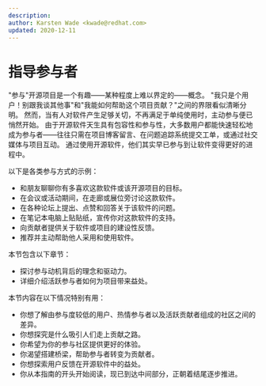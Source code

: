 ```yaml
---
description: 
author: Karsten Wade <kwade@redhat.com>
updated: 2020-12-11
---
```


# 指导参与者

"参与"开源项目是一个有趣——某种程度上难以界定的——概念。
"我只是个用户！别跟我谈其他事"和"我能如何帮助这个项目贡献？"之间的界限看似清晰分明。
然而，当有人对软件产生足够关切，不再满足于单纯使用时，主动参与便已悄然开始。
由于开源软件天生具有包容性和参与性，大多数用户都能快速轻松地成为参与者——往往只需在项目博客留言、在问题追踪系统提交工单，或通过社交媒体与项目互动。
通过使用开源软件，他们其实早已参与到让软件变得更好的进程中。

以下是各类参与方式的示例：

* 和朋友聊聊你有多喜欢这款软件或该开源项目的目标。
* 在会议或活动期间，在走廊或展位旁讨论这款软件。
* 在各种论坛上提出、点赞和回答关于该软件的问题。
* 在笔记本电脑上贴贴纸，宣传你对这款软件的支持。
* 向贡献者提供关于软件或项目的建设性反馈。
* 推荐并主动帮助他人采用和使用软件。

本节包含以下章节：

* 探讨参与动机背后的理念和驱动力。
* 详细介绍活跃参与者如何为项目带来益处。

本节内容在以下情况特别有用：

* 你想了解由参与度较低的用户、热情参与者以及活跃贡献者组成的社区之间的差异。
* 你想探究是什么吸引人们走上贡献之路。
* 你希望为你的参与社区提供更好的体验。
* 你渴望搭建桥梁，帮助参与者转变为贡献者。
* 你想探索用户反馈在开源软件中的益处。
* 你从本指南的开头开始阅读，现已到达中间部分，正朝着结尾逐步推进。
